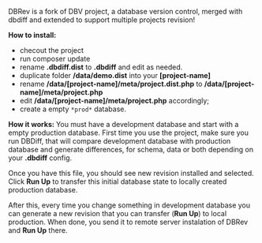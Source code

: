 DBRev is a fork of DBV project, a database version control, merged with dbdiff and extended to support multiple projects revision!

**How to install:**
- checout the project
- run composer update
- rename **.dbdiff.dist** to **.dbdiff** and edit as needed.
- duplicate folder **/data/demo.dist** into your **[project-name]**
- rename **/data/[project-name]/meta/project.dist.php** to **/data/[project-name]/meta/project.php**
- edit **/data/[project-name]/meta/project.php** accordingly;
- create a empty `*prod*` database.

**How it works:**
You must have a development database and start with a empty production database.
First time you use the project, make sure you run DBDiff, that will compare development database with production database and generate differences, for schema, data or both depending on your **.dbdiff** config.

Once you have this file, you should see new revision installed and selected. Click **Run Up** to transfer this initial database state to locally created production database.

After this, every time you change something in development database you can generate a new revision that you can transfer (**Run Up**) to local production. When done, you send it to remote server instalation of DBRev and **Run Up** there.

